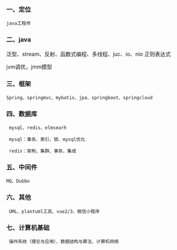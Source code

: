 

### 一、定位

    java工程师

### 二、java

泛型、stream、反射、函数式编程、多线程、juc、io、nio
正则表达式

jvm调优，jmm模型

### 三、框架

    Spring、springmvc、mybatis、jpa、springboot、springcloud

### 四、数据库

     mysql、redis、elmsearh

     mysql：事务、索引、锁、mysql优化

     redis：架构、集群、事务、集成

### 五、中间件

    MQ、Dubbo

### 六、其他

     UML、plantuml工具、vue2/3、微信小程序

### 七、计算机基础

     操作系统（理论与应用）、数据结构与算法、计算机网络